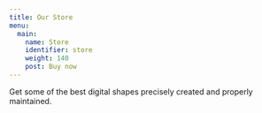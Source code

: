 ```yaml
---
title: Our Store
menu:
  main:
    name: Store
    identifier: store
    weight: 140
    post: Buy now
---
```


Get some of the best digital shapes precisely created and properly maintained.
